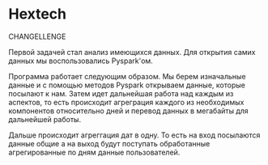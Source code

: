 # Hextech

CHANGELLENGE

Первой задачей стал анализ имеющихся данных. 
Для открытия самих данных мы воспользовались Pyspark'ом. 

Программа работает следующим образом. Мы берем изначальные данные и с помощью методов Pyspark открываем данные,
которые посылают к нам. Затем идет дальнейшая работа над каждым из аспектов, то есть происходит агреграция 
каждого из необходимых компонентов относительно дней и перевод данных в мегабайты для дальнейшей работы. 

Дальше происходит агреггация дат в одну. То есть на вход посылаются данные общие а на выход будут поступать 
обработанные агрегированные по дням данные пользователей. 
